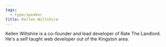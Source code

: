 ```yaml
---
tags:
  - type/speaker
title: Kellen Wiltshire
---
```

Kellen Wiltshire is a co-founder and lead developer of Rate The Landlord. He's a self taught web developer out of the Kingston area.